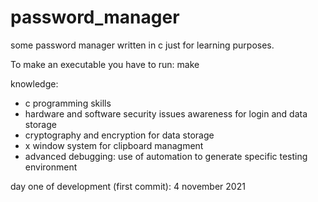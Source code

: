 # password_manager
some password manager written in c just for learning purposes.

To make an executable you have to run:
make

knowledge:
 - c programming skills
 - hardware and software security issues awareness for login and data storage
 - cryptography and encryption for data storage
 - x window system for clipboard managment
 - advanced debugging: use of automation to generate specific testing environment 

day one of development (first commit): 4 november 2021